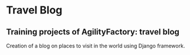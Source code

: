 # Travel Blog 
## Training projects of AgilityFactory: travel blog

Creation of a blog on places to visit in the world using Django framework.
